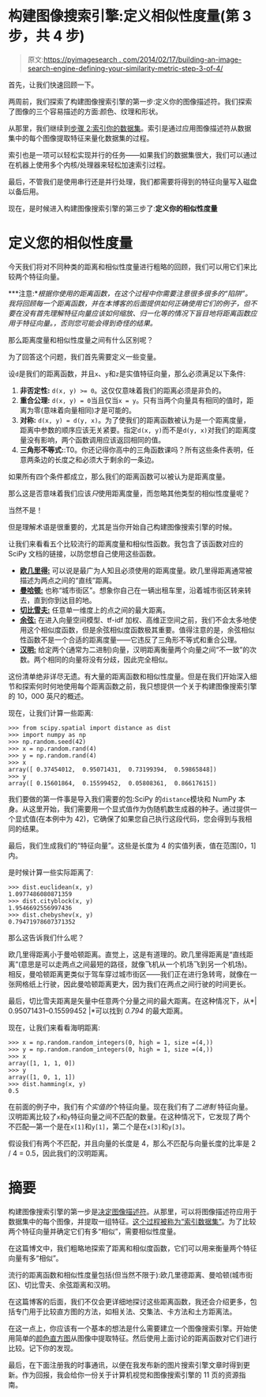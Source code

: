 # 构建图像搜索引擎:定义相似性度量(第 3 步，共 4 步)

> 原文:[https://pyimagesearch . com/2014/02/17/building-an-image-search-engine-defining-your-similarity-metric-step-3-of-4/](https://pyimagesearch.com/2014/02/17/building-an-image-search-engine-defining-your-similarity-metric-step-3-of-4/)

首先，让我们快速回顾一下。

两周前，我们探索了构建图像搜索引擎的第一步:定义你的图像描述符。我们探索了图像的三个容易描述的方面:颜色、纹理和形状。

从那里，我们继续到[步骤 2:索引你的数据集](https://pyimagesearch.com/2014/02/10/building-an-image-search-engine-indexing-your-dataset-step-2-of-4/ "Building an Image Search Engine: Indexing Your Dataset (Step 2 of 4)")。索引是通过应用图像描述符从数据集中的每个图像提取特征来量化数据集的过程。

索引也是一项可以轻松实现并行的任务——如果我们的数据集很大，我们可以通过在机器上使用多个内核/处理器来轻松加速索引过程。

最后，不管我们是使用串行还是并行处理，我们都需要将得到的特征向量写入磁盘以备后用。

现在，是时候进入构建图像搜索引擎的第三步了:**定义你的相似性度量**

# 定义您的相似性度量

今天我们将对不同种类的距离和相似性度量进行粗略的回顾，我们可以用它们来比较两个特征向量。

***注意:**根据你使用的距离函数，在这个过程中你需要注意很多很多的“陷阱”。我将回顾每一个距离函数，并在本博客的后面提供如何正确使用它们的例子，但不要在没有首先理解特征向量应该如何缩放、归一化等的情况下盲目地将距离函数应用于特征向量。，否则您可能会得到奇怪的结果。*

那么距离度量和相似性度量之间有什么区别呢？

为了回答这个问题，我们首先需要定义一些变量。

设`d`是我们的距离函数，并且`x`、`y`和`z`是实值特征向量，那么必须满足以下条件:

1.  **非否定性:** `d(x, y) >= 0`。这仅仅意味着我们的距离必须是非负的。
2.  **重合公理:** `d(x, y) = 0`当且仅当`x = y`。只有当两个向量具有相同的值时，距离为零(意味着向量相同)才是可能的。
3.  **对称:** `d(x, y) = d(y, x)`。为了使我们的距离函数被认为是一个距离度量，距离中参数的顺序应该无关紧要。指定`d(x, y)`而不是`d(y, x)`对我们的距离度量没有影响，两个函数调用应该返回相同的值。
4.  **三角形不等式:**:T0。你还记得你高中的三角函数课吗？所有这些条件表明，任意两条边的长度之和必须大于剩余的一条边。

如果所有四个条件都成立，那么我们的距离函数可以被认为是距离度量。

那么这是否意味着我们应该*只*使用距离度量，而忽略其他类型的相似性度量呢？

当然不是！

但是理解术语是很重要的，尤其是当你开始自己构建图像搜索引擎的时候。

让我们来看看五个比较流行的距离度量和相似性函数。我包含了该函数对应的 SciPy 文档的链接，以防您想自己使用这些函数。

*   **[欧几里得:](http://docs.scipy.org/doc/scipy/reference/generated/scipy.spatial.distance.euclidean.html#scipy.spatial.distance.euclidean)** 可以说是最广为人知且必须使用的距离度量。欧几里得距离通常被描述为两点之间的“直线”距离。
*   [**曼哈顿:**](http://docs.scipy.org/doc/scipy/reference/generated/scipy.spatial.distance.cityblock.html#scipy.spatial.distance.cityblock) 也称“城市街区”。想象你自己在一辆出租车里，沿着城市街区转来转去，直到你到达目的地。
*   [**切比雪夫:**](http://docs.scipy.org/doc/scipy/reference/generated/scipy.spatial.distance.chebyshev.html#scipy.spatial.distance.chebyshev) 任意单一维度上的点之间的最大距离。
*   [**余弦:**](http://docs.scipy.org/doc/scipy/reference/generated/scipy.spatial.distance.cosine.html#scipy.spatial.distance.cosine) 在进入向量空间模型、tf-idf 加权、高维正空间之前，我们不会太多地使用这个相似度函数，但是余弦相似度函数极其重要。值得注意的是，余弦相似性函数不是一个合适的距离度量——它违反了三角形不等式和重合公理。
*   [**汉明:**](http://docs.scipy.org/doc/scipy/reference/generated/scipy.spatial.distance.hamming.html#scipy.spatial.distance.hamming) 给定两个(通常为二进制)向量，汉明距离衡量两个向量之间“不一致”的次数。两个相同的向量将没有分歧，因此完全相似。

这份清单绝非详尽无遗。有大量的距离函数和相似性度量。但是在我们开始深入细节和探索何时何地使用每个距离函数之前，我只想提供一个关于构建图像搜索引擎的 10，000 英尺的概述。

现在，让我们计算一些距离:

```
>>> from scipy.spatial import distance as dist
>>> import numpy as np
>>> np.random.seed(42)
>>> x = np.random.rand(4)
>>> y = np.random.rand(4)
>>> x
array([ 0.37454012,  0.95071431,  0.73199394,  0.59865848])
>>> y
array([ 0.15601864,  0.15599452,  0.05808361,  0.86617615])

```

我们要做的第一件事是导入我们需要的包:SciPy 的`distance`模块和 NumPy 本身。从这里开始，我们需要用一个显式值作为伪随机数生成器的种子。通过提供一个显式值(在本例中为 42)，它确保了如果您自己执行这段代码，您会得到与我相同的结果。

最后，我们生成我们的“特征向量”。这些是长度为 4 的实值列表，值在范围[0，1]内。

是时候计算一些实际距离了:

```
>>> dist.euclidean(x, y)
1.0977486080871359
>>> dist.cityblock(x, y)
1.9546692556997436
>>> dist.chebyshev(x, y)
0.79471978607371352

```

那么这告诉我们什么呢？

欧几里得距离小于曼哈顿距离。直觉上，这是有道理的。欧几里得距离是“直线距离”(意思是可以走两点之间最短的路径，就像飞机从一个机场飞到另一个机场)。相反，曼哈顿距离更类似于驾车穿过城市街区——我们正在进行急转弯，就像在一张网格纸上行驶，因此曼哈顿距离更大，因为我们在两点之间行驶的时间更长。

最后，切比雪夫距离是矢量中任意两个分量之间的最大距离。在这种情况下，从*| 0.95071431–0.15599452 |*可以找到 *0.794* 的最大距离。

现在，让我们来看看海明距离:

```
>>> x = np.random.random_integers(0, high = 1, size =(4,))
>>> y = np.random.random_integers(0, high = 1, size =(4,))
>>> x
array([1, 1, 1, 0])
>>> y
array([1, 0, 1, 1])
>>> dist.hamming(x, y)
0.5

```

在前面的例子中，我们有*个实值的*个特征向量。现在我们有了*二进制* 特征向量。汉明距离比较了`x`和`y`特征向量之间不匹配的数量。在这种情况下，它发现了两个不匹配—第一个是在`x[1]`和`y[1]`，第二个是在`x[3]`和`y[3]`。

假设我们有两个不匹配，并且向量的长度是 4，那么不匹配与向量长度的比率是 2 / 4 = 0.5，因此我们的汉明距离。

# 摘要

构建图像搜索引擎的第一步是[决定图像描述符](https://pyimagesearch.com/2014/02/03/building-an-image-search-engine-defining-your-image-descriptor-step-1-of-4/ "Building an Image Search Engine: Defining Your Image Descriptor (Step 1 of 4)")。从那里，可以将图像描述符应用于数据集中的每个图像，并提取一组特征。[这个过程被称为“索引数据集”](https://pyimagesearch.com/2014/02/10/building-an-image-search-engine-indexing-your-dataset-step-2-of-4/ "Building an Image Search Engine: Indexing Your Dataset (Step 2 of 4)")。为了比较两个特征向量并确定它们有多“相似”，需要相似性度量。

在这篇博文中，我们粗略地探索了距离和相似度函数，它们可以用来衡量两个特征向量有多“相似”。

流行的距离函数和相似性度量包括(但当然不限于):欧几里德距离、曼哈顿(城市街区)、切比雪夫、余弦距离和汉明。

在这篇博客的后面，我们不仅会更详细地探讨这些距离函数，我还会介绍更多，包括专门用于比较直方图的方法，如相关法、交集法、卡方法和土方距离法。

在这一点上，你应该有一个基本的想法是什么需要建立一个图像搜索引擎。开始使用简单的[颜色直方图](https://pyimagesearch.com/2014/01/22/clever-girl-a-guide-to-utilizing-color-histograms-for-computer-vision-and-image-search-engines/)从图像中提取特征。然后使用上面讨论的距离函数对它们进行比较。记下你的发现。

最后，在下面注册我的时事通讯，以便在我发布新的图片搜索引擎文章时得到更新。作为回报，我会给你一份关于计算机视觉和图像搜索引擎的 11 页的资源指南。